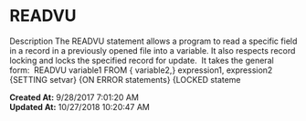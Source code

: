 # READVU

Description The READVU statement allows a program to read a specific field in a record in a previously opened file into a variable. It also respects record locking and locks the specified record for update.  It takes the general form:  READVU variable1 FROM { variable2,} expression1, expression2 {SETTING setvar} {ON ERROR statements} {LOCKED stateme  

**Created At:** 9/28/2017 7:01:20 AM  
**Updated At:** 10/27/2018 10:20:47 AM  

